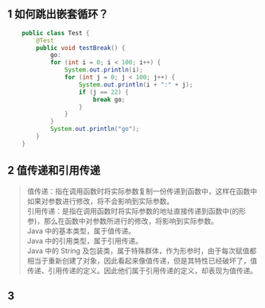 ## 1 如何跳出嵌套循环？
```java
    public class Test {
        @Test
        public void testBreak() {
            go:
            for (int i = 0; i < 100; i++) {
                System.out.println(i);
                for (int j = 0; j < 100; j++) {
                    System.out.println(i + ":" + j);
                    if (j == 22) {
                        break go;
                    }
                }
            }
            System.out.println("go");
        }
    }
```
## 2 值传递和引用传递
> 值传递：指在调用函数时将实际参数复制一份传递到函数中，这样在函数中如果对参数进行修改，将不会影响到实际参数。    
> 引用传递：是指在调用函数时将实际参数的地址直接传递到函数中(的形参)，那么在函数中对参数所进行的修改，将影响到实际参数。      
> Java 中的基本类型，属于值传递。        
> Java 中的引用类型，属于引用传递。           
> Java 中的 String 及包装类，属于特殊群体，作为形参时，由于每次赋值都相当于重新创建了对象，因此看起来像值传递，但是其特性已经破坏了，值传递、引用传递的定义。因此他们属于引用传递的定义，却表现为值传递。

## 3 